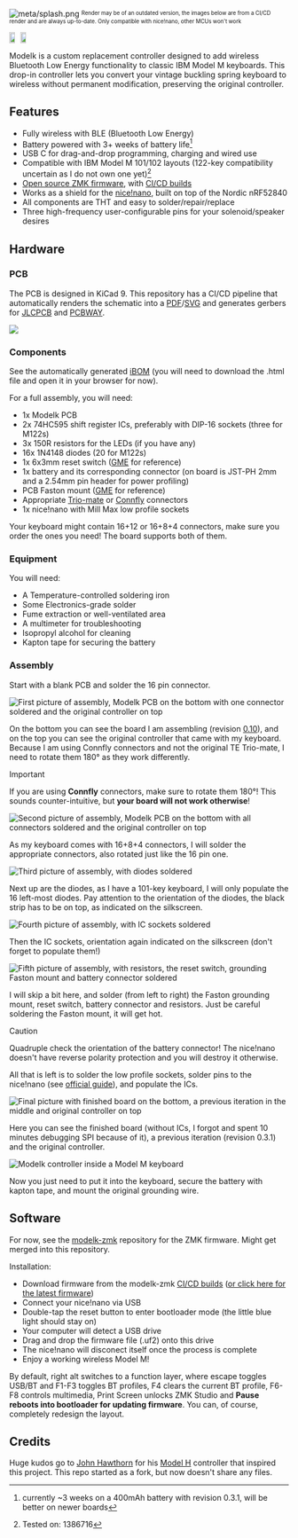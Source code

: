 ![meta/splash.png](meta/splash.png)
<sup><sub>Render may be of an outdated version, the images below are from a CI/CD render and are always up-to-date. Only compatible with nice!nano, other MCUs won't work</sub></sup>
<div style="display: inline-flex; flex-direction: row; align-content: space-around; justify-content: space-evenly;">
  <img src="https://github.com/3top1a/modelk/blob/pcb-artifacts/pcb/autogen/top.png" width="49%" />
  <img src="https://github.com/3top1a/modelk/blob/pcb-artifacts/pcb/autogen/bottom.png" width="49%" />
</div>

Modelk is a custom replacement controller designed to add wireless Bluetooth Low Energy functionality to classic IBM Model M keyboards. This drop-in controller lets you convert your vintage buckling spring keyboard to wireless without permanent modification, preserving the original controller.


## Features

<!-- TODO Supported keyboards, M122 not tested yet -->
- Fully wireless with BLE (Bluetooth Low Energy)
- Battery powered with 3+ weeks of battery life[^batery]
- USB C for drag-and-drop programming, charging and wired use
- Compatible with IBM Model M 101/102 layouts (122-key compatibility uncertain as I do not own one yet)[^models]
- [Open source ZMK firmware](https://github.com/3top1a/modelk-zmk), with [CI/CD builds](https://github.com/3top1a/modelk-zmk/actions/workflows/build.yml)
- Works as a shield for the [nice!nano](https://nicekeyboards.com/nice-nano), built on top of the Nordic nRF52840
- All components are THT and easy to solder/repair/replace
- Three high-frequency user-configurable pins for your solenoid/speaker desires


## Hardware

### PCB

The PCB is designed in KiCad 9. This repository has a CI/CD pipeline that automatically renders the schematic into a [PDF](https://github.com/3top1a/modelk/blob/pcb-artifacts/pcb/autogen/modelk-schematic.pdf)/[SVG](https://github.com/3top1a/modelk/blob/pcb-artifacts/pcb/autogen/modelk-schematic.svg) and generates gerbers for [JLCPCB](https://github.com/3top1a/modelk/blob/pcb-artifacts/pcb/autogen/jlcpcb.zip) and [PCBWAY](https://github.com/3top1a/modelk/blob/pcb-artifacts/pcb/autogen/pcbway.zip).

<img src="https://github.com/3top1a/modelk/blob/pcb-artifacts/pcb/autogen/top.png">

### Components

See the automatically generated [iBOM](https://github.com/3top1a/modelk/blob/pcb-artifacts/pcb/autogen/ibom.html) (you will need to download the .html file and open it in your browser for now).

For a full assembly, you will need:
- 1x Modelk PCB
- 2x 74HC595 shift register ICs, preferably with DIP-16 sockets (three for M122s)
- 3x 150R resistors for the LEDs (if you have any)
- 16x 1N4148 diodes (20 for M122s)
- 1x 6x3mm reset switch ([GME](https://www.gmelectronic.com/v/1500827/kls-ts3601-43-180-microswitch) for reference)
- 1x battery and its corresponding connector (on board is JST-PH 2mm and a 2.54mm pin header for power profiling)
- PCB Faston mount ([GME](https://www.gmelectronic.com/v/1500147/dj6116-63x08-faston-do-dps-63mm) for reference)
- Appropriate [Trio-mate](https://www.te.com/en/product-6-520415-6.html) or [Connfly](https://www.tme.eu/cz/details/ds1020-16st1d/konektory-ffc-fpc-raster-2-54mm/connfly/) connectors
- 1x nice!nano with Mill Max low profile sockets

Your keyboard might contain 16+12 or 16+8+4 connectors, make sure you order the ones you need! The board supports both of them.

### Equipment

You will need:

- A Temperature-controlled soldering iron
- Some Electronics-grade solder
- Fume extraction or well-ventilated area
- A multimeter for troubleshooting
- Isopropyl alcohol for cleaning
- Kapton tape for securing the battery

### Assembly

Start with a blank PCB and solder the 16 pin connector.

![First picture of assembly, Modelk PCB on the bottom with one connector soldered and the original controller on top](meta/assembly1.webp)

On the bottom you can see the board I am assembling (revision [0.10](https://github.com/3top1a/modelk/tree/0.10)), and on the top you can see the original controller that came with my keyboard. Because I am using Connfly connectors and not the original TE Trio-mate, I need to rotate them 180° as they work differently.

> [!IMPORTANT]
> If you are using **Connfly** connectors, make sure to rotate them 180°! This sounds counter-intuitive, but **your board will not work otherwise**!

![Second picture of assembly, Modelk PCB on the bottom with all connectors soldered and the original controller on top](meta/assembly2.webp)

As my keyboard comes with 16+8+4 connectors, I will solder the appropriate connectors, also rotated just like the 16 pin one.

![Third picture of assembly, with diodes soldered](meta/assembly3.webp)

Next up are the diodes, as I have a 101-key keyboard, I will only populate the 16 left-most diodes. Pay attention to the orientation of the diodes, the black strip has to be on top, as indicated on the silkscreen.

![Fourth picture of assembly, with IC sockets soldered](meta/assembly4.webp)

Then the IC sockets, orientation again indicated on the silkscreen (don't forget to populate them!)

![Fifth picture of assembly, with resistors, the reset switch, grounding Faston mount and battery connector soldered](meta/assembly5.webp)

I will skip a bit here, and solder (from left to right) the Faston grounding mount, reset switch, battery connector and resistors. Just be careful soldering the Faston mount, it will get hot.

> [!CAUTION]
> Quadruple check the orientation of the battery connector! The nice!nano doesn't have reverse polarity protection and you will destroy it otherwise.

All that is left is to solder the low profile sockets, solder pins to the nice!nano (see  [official guide](https://nicekeyboards.com/docs/nice-nano/getting-started#socketing-the-nicenano)), and populate the ICs.

![Final picture with finished board on the bottom, a previous iteration in the middle and original controller on top](meta/assembly6.webp)

Here you can see the finished board (without ICs, I forgot and spent 10 minutes debugging SPI because of it), a previous iteration (revision 0.3.1) and the original controller.

![Modelk controller inside a Model M keyboard](meta/assembly7.webp)

Now you just need to put it into the keyboard, secure the battery with kapton tape, and mount the original grounding wire.


## Software

For now, see the [modelk-zmk](https://github.com/3top1a/modelk-zmk) repository for the ZMK firmware. Might get merged into this repository.

Installation:

- Download firmware from the modelk-zmk [CI/CD builds](https://github.com/3top1a/modelk-zmk/actions/workflows/build.yml) ([or click here for the latest firmware](https://nightly.link/3top1a/modelk-zmk/workflows/build/master/firmware.zip))
- Connect your nice!nano via USB
- Double-tap the reset button to enter bootloader mode (the little blue light should stay on)
- Your computer will detect a USB drive
- Drag and drop the firmware file (.uf2) onto this drive
- The nice!nano will disconect itself once the process is complete
- Enjoy a working wireless Model M!

By default, right alt switches to a function layer, where escape toggles USB/BT and F1-F3 toggles BT profiles, F4 clears the current BT profile, F6-F8 controls multimedia, Print Screen unlocks ZMK Studio and **Pause reboots into bootloader for updating firmware**.
You can, of course, completely redesign the layout.

## Credits

Huge kudos go to [John Hawthorn](https://www.johnhawthorn.com/) for his [Model H](https://modelh.club/) controller that inspired this project. This repo started as a fork, but now doesn't share any files.

[^batery]: currently ~3 weeks on a 400mAh battery with revision 0.3.1, will be better on newer boards

[^models]: Tested on: 1386716
